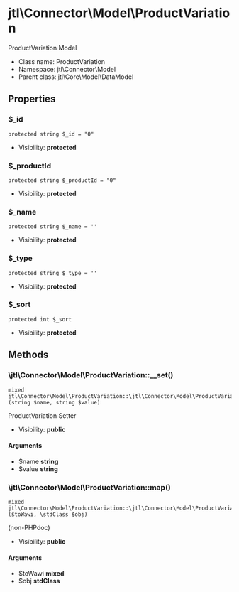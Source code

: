 jtl\Connector\Model\ProductVariation
===============

ProductVariation Model




* Class name: ProductVariation
* Namespace: jtl\Connector\Model
* Parent class: jtl\Core\Model\DataModel





Properties
----------


### $_id

```
protected string $_id = "0"
```





* Visibility: **protected**


### $_productId

```
protected string $_productId = "0"
```





* Visibility: **protected**


### $_name

```
protected string $_name = ''
```





* Visibility: **protected**


### $_type

```
protected string $_type = ''
```





* Visibility: **protected**


### $_sort

```
protected int $_sort
```





* Visibility: **protected**


Methods
-------


### \jtl\Connector\Model\ProductVariation::__set()

```
mixed jtl\Connector\Model\ProductVariation::\jtl\Connector\Model\ProductVariation::__set()(string $name, string $value)
```

ProductVariation Setter



* Visibility: **public**

#### Arguments

* $name **string**
* $value **string**



### \jtl\Connector\Model\ProductVariation::map()

```
mixed jtl\Connector\Model\ProductVariation::\jtl\Connector\Model\ProductVariation::map()($toWawi, \stdClass $obj)
```

(non-PHPdoc)



* Visibility: **public**

#### Arguments

* $toWawi **mixed**
* $obj **stdClass**


